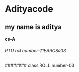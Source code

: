 # Adityacode
## my name is aditya 
#### cs-A
###### RTU roll number-21EARCS003
######## class ROLL number-03
